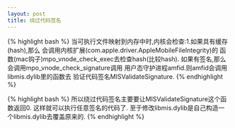 ```yaml
---
layout: post
title: 绕过代码签名
---
```


{% highlight bash %}
当可执行文件映射到内存中时,内核会检查:1.如果具有缓存(hash),那么
会调用内核扩展(com.apple.driver.AppleMobileFileIntegrity)的
函数(mac钩子)mpo_vnode_check_exec去检查hash(比较hash).
如果有签名,那么会调用mpo_vnode_check_signature调用
用户态守护进程amfid.则amfid会调用libmis.dylib里的函数去
验证代码签名MISValidateSignature.
{% endhighlight %}

{% highlight bash %}
所以绕过代码签名主要要让MISValidateSignature这个函数返回0.
这样就可以执行任意签名的代码了.
至于修改libmis.dylib是自己构造一个libmis.dylib去覆盖原来的.
{% endhighlight %}
